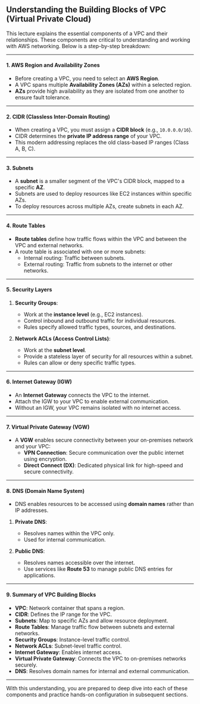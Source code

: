 ## Understanding the Building Blocks of VPC (Virtual Private Cloud)

This lecture explains the essential components of a VPC and their relationships. These components are critical to understanding and working with AWS networking. Below is a step-by-step breakdown:

---

#### **1. AWS Region and Availability Zones**
- Before creating a VPC, you need to select an **AWS Region**.
- A VPC spans multiple **Availability Zones (AZs)** within a selected region.
- **AZs** provide high availability as they are isolated from one another to ensure fault tolerance.

---

#### **2. CIDR (Classless Inter-Domain Routing)**
- When creating a VPC, you must assign a **CIDR block** (e.g., `10.0.0.0/16`).
- CIDR determines the **private IP address range** of your VPC.
- This modern addressing replaces the old class-based IP ranges (Class A, B, C).

---

#### **3. Subnets**
- A **subnet** is a smaller segment of the VPC's CIDR block, mapped to a specific **AZ**.
- Subnets are used to deploy resources like EC2 instances within specific AZs.
- To deploy resources across multiple AZs, create subnets in each AZ.

---

#### **4. Route Tables**
- **Route tables** define how traffic flows within the VPC and between the VPC and external networks.
- A route table is associated with one or more subnets:
  - Internal routing: Traffic between subnets.
  - External routing: Traffic from subnets to the internet or other networks.

---

#### **5. Security Layers**
1. **Security Groups**:
   - Work at the **instance level** (e.g., EC2 instances).
   - Control inbound and outbound traffic for individual resources.
   - Rules specify allowed traffic types, sources, and destinations.
   
2. **Network ACLs (Access Control Lists)**:
   - Work at the **subnet level**.
   - Provide a stateless layer of security for all resources within a subnet.
   - Rules can allow or deny specific traffic types.
   
---

#### **6. Internet Gateway (IGW)**
- An **Internet Gateway** connects the VPC to the internet.
- Attach the IGW to your VPC to enable external communication.
- Without an IGW, your VPC remains isolated with no internet access.

---

#### **7. Virtual Private Gateway (VGW)**
- A **VGW** enables secure connectivity between your on-premises network and your VPC:
  - **VPN Connection**: Secure communication over the public internet using encryption.
  - **Direct Connect (DX)**: Dedicated physical link for high-speed and secure connectivity.

---

#### **8. DNS (Domain Name System)**
- DNS enables resources to be accessed using **domain names** rather than IP addresses.
1. **Private DNS**:
   - Resolves names within the VPC only.
   - Used for internal communication.
   
2. **Public DNS**:
   - Resolves names accessible over the internet.
   - Use services like **Route 53** to manage public DNS entries for applications.

---

#### **9. Summary of VPC Building Blocks**
- **VPC**: Network container that spans a region.
- **CIDR**: Defines the IP range for the VPC.
- **Subnets**: Map to specific AZs and allow resource deployment.
- **Route Tables**: Manage traffic flow between subnets and external networks.
- **Security Groups**: Instance-level traffic control.
- **Network ACLs**: Subnet-level traffic control.
- **Internet Gateway**: Enables internet access.
- **Virtual Private Gateway**: Connects the VPC to on-premises networks securely.
- **DNS**: Resolves domain names for internal and external communication.

---

With this understanding, you are prepared to deep dive into each of these components and practice hands-on configuration in subsequent sections.
